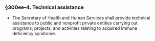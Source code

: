 ### §300ee–4. Technical assistance
* The Secretary of Health and Human Services shall provide technical assistance to public and nonprofit private entities carrying out programs, projects, and activities relating to acquired immune deficiency syndrome.